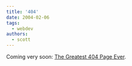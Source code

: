 ```yaml
---
title: '404'
date: 2004-02-06
tags:
  - webdev
authors:
  - scott
---
```


Coming very soon: [The Greatest 404 Page Ever](/404).
